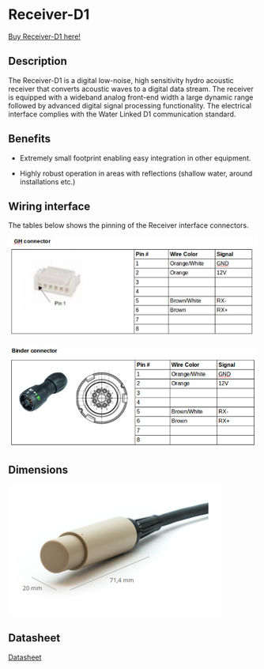# Receiver-D1

[Buy Receiver-D1 here!](https://waterlinked.com/product/receiver-d1/)

## Description

The Receiver-D1 is a digital low-noise, high sensitivity hydro acoustic receiver that converts acoustic waves to a digital data stream. The receiver is equipped with a wideband analog front-end width a large dynamic range followed by advanced digital signal processing functionality. The electrical interface complies with the Water Linked D1 communication standard.

## Benefits

* Extremely small footprint enabling easy integration in other equipment.

* Highly robust operation in areas with reflections (shallow water, around installations etc.)

## Wiring interface

The tables below shows the pinning of the Receiver interface connectors.

![receiver_connector_gh](../img/receiver_connector_gh.png)

![receiver_connector_binder](../img/receiver_connector_binder.png)

## Dimensions

![receiver_dimensions](../img/receiver_dimensions.png)

## Datasheet

[Datasheet](https://www.waterlinked.com/hubfs/Product_Assets/Receiver_D1/W-MK-17022-5_Receiver-D1.pdf)
